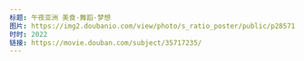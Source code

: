 ```yaml
---
标题: 午夜亚洲 美食·舞蹈·梦想
图片: https://img2.doubanio.com/view/photo/s_ratio_poster/public/p2857101561.jpg
时时: 2022
链接: https://movie.douban.com/subject/35717235/
---
```

